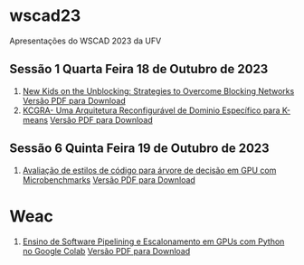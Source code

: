 # wscad23
Apresentações do WSCAD 2023 da UFV

## Sessão 1  Quarta Feira 18 de Outubro de 2023
1. [New Kids on the Unblocking: Strategies to Overcome Blocking Networks](https://docs.google.com/presentation/d/e/2PACX-1vQHErovrza-gUwYM-GROqQFRB-100wJiGCMZqPCMnFozC9pLfFdwwWugA7Z8oQ2HNDhQvx176Zjek1n/pub?start=false&loop=false&delayms=60000)  [Versão PDF para Download]()
2. [KCGRA- Uma Arquitetura Reconfigurável de Dominio Específico para K-means](https://docs.google.com/presentation/d/e/2PACX-1vSG1cooPlmOc5nik09YwnhrldDNMpYk6dlgyGcovKs18RLv0BwekNUrazhaFaf7yS08df0JdxoNIy9n/pub?start=false&loop=false&delayms=60000)  [Versão PDF para Download]()
   
## Sessão 6  Quinta Feira 19 de Outubro de 2023
1. [Avaliação de estilos de código para árvore de decisão em GPU com Microbenchmarks](https://docs.google.com/presentation/d/e/2PACX-1vTBUnKqxJnsEmljimBWJpOWUDmum1IyfKoKJqE4PbfzrmsFw_NCt7KLXSFOjCiS6K2vmIZ2AxguY3wo/pub?start=false&loop=false&delayms=60000)   [Versão PDF para Download]()

# Weac

1. [Ensino de Software Pipelining e Escalonamento em GPUs com Python no Google Colab](https://docs.google.com/presentation/d/e/2PACX-1vR2MBIzjCWlPU1Mz4eLQ1PjyQ9aFkBwa83mPiWgzIVcx2wL20irj2SS4VbFqaH8eSNlysgll2z8od9q/pub?start=false&loop=false&delayms=60000) [Versão PDF para Download](https://github.com/arduinoufv/wscad23/blob/main/weac%20wscad%2023.pdf)
